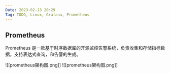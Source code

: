 ```yaml
---
Date: 2023-02-13 20:29
Tag: TODO, Linux, Grafana, Prometheus
---
```


## Prometheus

Prometheus 是一款基于时序数据库的开源监控告警系统，负责收集和存储指标数据，支持表达式查询，和告警的生成。

![[prometheus架构图.png]]
![[prometheus架构图.png]]
